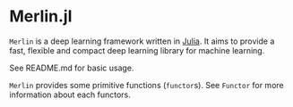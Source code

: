 # Merlin.jl

`Merlin` is a deep learning framework written in [Julia](http://julialang.org/).
It aims to provide a fast, flexible and compact deep learning library for machine learning.

See README.md for basic usage.

`Merlin` provides some primitive functions (`functor`s).
See `Functor` for more information about each functors.

